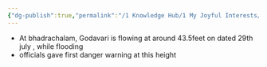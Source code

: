 ```yaml
---
{"dg-publish":true,"permalink":"/1 Knowledge Hub/1 My Joyful Interests/Only Some Geography/Rivers/","noteIcon":""}
---
```


- At bhadrachalam, Godavari is flowing at around 43.5feet on dated 29th july , while flooding
- officials gave first danger warning at this height